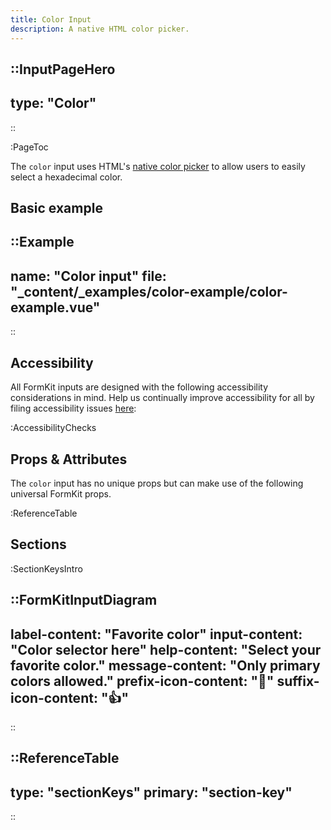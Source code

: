 ```yaml
---
title: Color Input
description: A native HTML color picker.
---
```


::InputPageHero
---
type: "Color"
---
::

:PageToc

The `color` input uses HTML's [native color picker](https://developer.mozilla.org/en-US/docs/Web/HTML/Element/input/color) to allow users to easily select a hexadecimal color.

## Basic example

::Example
---
  name: "Color input"
  file: "_content/_examples/color-example/color-example.vue"
---
::

## Accessibility

All FormKit inputs are designed with the following accessibility considerations in mind. Help us continually improve accessibility for all by filing accessibility issues [here](https://github.com/formkit/formkit/issues/new?assignees=&labels=%F0%9F%90%9B+bug-report%2C%E2%9B%91+Needs+triage&projects=&template=bug-report.yml): 

:AccessibilityChecks

## Props & Attributes

The `color` input has no unique props but can make use of the following universal
FormKit props.

:ReferenceTable

## Sections

:SectionKeysIntro

::FormKitInputDiagram
---
label-content: "Favorite color"
input-content: "Color selector here"
help-content: "Select your favorite color."
message-content: "Only primary colors allowed."
prefix-icon-content: "🎨"
suffix-icon-content: "👍"
---
::

::ReferenceTable
---
type: "sectionKeys"
primary: "section-key"
---
::


